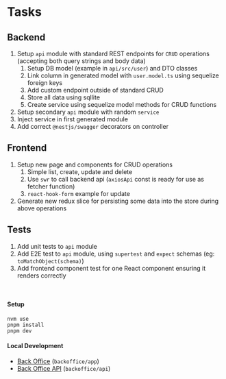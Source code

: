 # Tasks

## Backend

1. Setup `api` module with standard REST endpoints for `CRUD` operations (accepting both query strings and body data)
   1. Setup DB model (example in `api/src/user`) and DTO classes
   2. Link column in generated model with `user.model.ts` using sequelize foreign keys
   3. Add custom endpoint outside of standard CRUD
   4. Store all data using sqllite
   5. Create service using sequelize model methods for CRUD functions
2. Setup secondary `api` module with random `service`
3. Inject service in first generated module
4. Add correct `@nestjs/swagger` decorators on controller

## Frontend

1. Setup new page and components for CRUD operations
   1. Simple list, create, update and delete
   2. Use `swr` to call backend api (`axiosApi` const is ready for use as fetcher function)
   3. `react-hook-form` example for update
2. Generate new redux slice for persisting some data into the store during above operations

## Tests

1. Add unit tests to `api` module
2. Add E2E test to `api` module, using `supertest` and `expect` schemas (eg: `toMatchObject(schema)`)
3. Add frontend component test for one React component ensuring it renders correctly

&nbsp;
&nbsp;
&nbsp;
&nbsp;
&nbsp;

#### Setup

```shell
nvm use
pnpm install
pnpm dev
```

#### Local Development

- [Back Office](http://localhost:3000/) (`backoffice/app`)
- [Back Office API](http://localhost:4000/) (`backoffice/api`)
